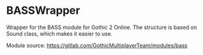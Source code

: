 # BASSWrapper
Wrapper for the BASS module for Gothic 2 Online. The structure is based on Sound class, which makes it easier to use.

Module source: https://gitlab.com/GothicMultiplayerTeam/modules/bass